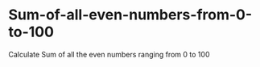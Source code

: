# Sum-of-all-even-numbers-from-0-to-100
Calculate Sum of all the even numbers ranging from 0 to 100
